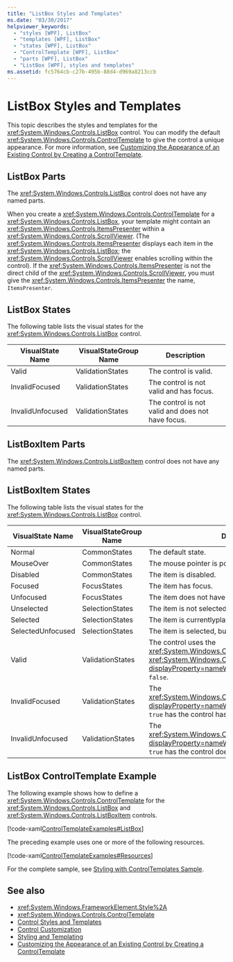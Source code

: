 ```yaml
---
title: "ListBox Styles and Templates"
ms.date: "03/30/2017"
helpviewer_keywords: 
  - "styles [WPF], ListBox"
  - "templates [WPF], ListBox"
  - "states [WPF], ListBox"
  - "ControlTemplate [WPF], ListBox"
  - "parts [WPF], ListBox"
  - "ListBox [WPF], styles and templates"
ms.assetid: fc5764cb-c27b-495b-88d4-d969a8213ccb
---
```

# ListBox Styles and Templates
This topic describes the styles and templates for the <xref:System.Windows.Controls.ListBox> control. You can modify the default <xref:System.Windows.Controls.ControlTemplate> to give the control a unique appearance. For more information, see [Customizing the Appearance of an Existing Control by Creating a ControlTemplate](customizing-the-appearance-of-an-existing-control.md).  
  
## ListBox Parts  
 The <xref:System.Windows.Controls.ListBox> control does not have any named parts.  
  
 When you create a <xref:System.Windows.Controls.ControlTemplate> for a <xref:System.Windows.Controls.ListBox>, your template might contain an <xref:System.Windows.Controls.ItemsPresenter> within a <xref:System.Windows.Controls.ScrollViewer>. (The <xref:System.Windows.Controls.ItemsPresenter> displays each item in the <xref:System.Windows.Controls.ListBox>; the <xref:System.Windows.Controls.ScrollViewer> enables scrolling within the control).  If the <xref:System.Windows.Controls.ItemsPresenter> is not the direct child of the <xref:System.Windows.Controls.ScrollViewer>, you must give the <xref:System.Windows.Controls.ItemsPresenter> the name, `ItemsPresenter`.  
  
## ListBox States  
 The following table lists the visual states for the <xref:System.Windows.Controls.ListBox> control.  
  
|VisualState Name|VisualStateGroup Name|Description|  
|-|-|-|  
|Valid|ValidationStates|The control is valid.|  
|InvalidFocused|ValidationStates|The control is not valid and has focus.|  
|InvalidUnfocused|ValidationStates|The control is not valid and does not have focus.|  
  
## ListBoxItem Parts  
 The <xref:System.Windows.Controls.ListBoxItem> control does not have any named parts.  
  
## ListBoxItem States  
 The following table lists the visual states for the <xref:System.Windows.Controls.ListBox> control.  
  
|VisualState Name|VisualStateGroup Name|Description|  
|-|-|-|  
|Normal|CommonStates|The default state.|  
|MouseOver|CommonStates|The mouse pointer is positioned over the control.|  
|Disabled|CommonStates|The item is disabled.|  
|Focused|FocusStates|The item has focus.|  
|Unfocused|FocusStates|The item does not have focus.|  
|Unselected|SelectionStates|The item is not selected.|  
|Selected|SelectionStates|The item is currentlyplate selected.|  
|SelectedUnfocused|SelectionStates|The item is selected, but does not have focus.|  
|Valid|ValidationStates|The control uses the <xref:System.Windows.Controls.Validation> class and the <xref:System.Windows.Controls.Validation.HasError%2A?displayProperty=nameWithType> attached property is `false`.|  
|InvalidFocused|ValidationStates|The <xref:System.Windows.Controls.Validation.HasError%2A?displayProperty=nameWithType> attached property is `true` has the control has focus.|  
|InvalidUnfocused|ValidationStates|The <xref:System.Windows.Controls.Validation.HasError%2A?displayProperty=nameWithType> attached property is `true` has the control does not have focus.|  
  
## ListBox ControlTemplate Example  
 The following example shows how to define a <xref:System.Windows.Controls.ControlTemplate> for the <xref:System.Windows.Controls.ListBox> and <xref:System.Windows.Controls.ListBoxItem> controls.  
  
 [!code-xaml[ControlTemplateExamples#ListBox](~/samples/snippets/csharp/VS_Snippets_Wpf/ControlTemplateExamples/CS/resources/listbox.xaml#listbox)]  
  
 The preceding example uses one or more of the following resources.  
  
 [!code-xaml[ControlTemplateExamples#Resources](~/samples/snippets/csharp/VS_Snippets_Wpf/ControlTemplateExamples/CS/resources/shared.xaml#resources)]  
  
 For the complete sample, see [Styling with ControlTemplates Sample](https://github.com/Microsoft/WPF-Samples/tree/master/Styles%20&%20Templates/IntroToStylingAndTemplating).  
  
## See also

- <xref:System.Windows.FrameworkElement.Style%2A>
- <xref:System.Windows.Controls.ControlTemplate>
- [Control Styles and Templates](control-styles-and-templates.md)
- [Control Customization](control-customization.md)
- [Styling and Templating](styling-and-templating.md)
- [Customizing the Appearance of an Existing Control by Creating a ControlTemplate](customizing-the-appearance-of-an-existing-control.md)
